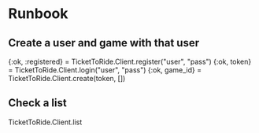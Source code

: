 # Runbook


## Create a user and game with that user
{:ok, :registered} = TicketToRide.Client.register("user", "pass")
{:ok, token} = TicketToRide.Client.login("user", "pass")
{:ok, game_id} = TicketToRide.Client.create(token, [])

## Check a list
TicketToRide.Client.list

